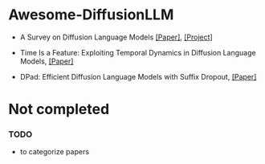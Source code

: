 # Awesome-DiffusionLLM



- A Survey on Diffusion Language Models [[Paper]](https://arxiv.org/abs/2508.10875), [[Project]](https://github.com/VILA-Lab/Awesome-DLMs)

- Time Is a Feature: Exploiting Temporal Dynamics in Diffusion Language Models, [[Paper]](https://arxiv.org/abs/2508.09138)

- DPad: Efficient Diffusion Language Models with Suffix Dropout, [[Paper]](https://arxiv.org/abs/2508.14148)



# Not completed

### TODO
- to categorize papers
